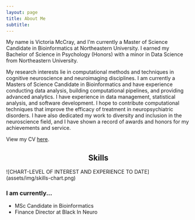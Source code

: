 ```yaml
---
layout: page
title: About Me
subtitle: 
---
```


My name is Victoria McCray, and I'm currently a Master of Science Candidate in Bioinformatics at Northeastern University. I earned my Bachelor of Science in Psychology (Honors) with a minor in Data Science from Northeastern University. 

My research interests lie in computational methods and techniques in cognitive neuroscience and neuroimaging disciplines. I am currently a Masters of Science Candidate in Bioinformatics and have experience conducting data analysis, building computational pipelines, and providing advanced analytics. I have experience in data management, statistical analysis, and
software development. I hope to contribute computational techniques that improve the efficacy of treatment in neuropsychiatric disorders. I have also dedicated my work to diversity and inclusion in the neuroscience field, and I have shown a record of awards and honors for my achievements and service.

View my CV [here](assets/img/victoriamccray-cv.pdf).

<h2 align="center">Skills</h2>
![CHART-LEVEL OF INTEREST AND EXPERIENCE TO DATE](assets/img/skills-chart.png)

### I am currently...

- MSc Candidate in Bioinformatics
- Finance Director at Black In Neuro
